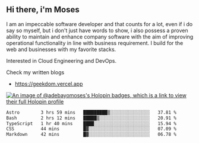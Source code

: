 ## Hi there, i'm Moses

I am an impeccable software developer and that counts for a lot, even if i do say so myself, but i don't just have words to show, i also possess a proven ability to maintain and enhance company software with the aim of improving operational functionality in line with business requirement. I build for the web and businesses with my favorite stacks.

Interested in Cloud Engineering and DevOps.

Check my written blogs
- https://geekdom.vercel.app

[![An image of @adebayomoses's Holopin badges, which is a link to view their full Holopin profile](https://holopin.me/adebayomoses)](https://holopin.io/@adebayomoses)

<!--START_SECTION:waka-->

```txt
Astro        3 hrs 59 mins   █████████▒░░░░░░░░░░░░░░░   37.81 %
Bash         2 hrs 12 mins   █████▒░░░░░░░░░░░░░░░░░░░   20.91 %
TypeScript   1 hr 40 mins    ████░░░░░░░░░░░░░░░░░░░░░   15.94 %
CSS          44 mins         █▓░░░░░░░░░░░░░░░░░░░░░░░   07.09 %
Markdown     42 mins         █▓░░░░░░░░░░░░░░░░░░░░░░░   06.78 %
```

<!--END_SECTION:waka-->
